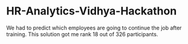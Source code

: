 # HR-Analytics-Vidhya-Hackathon
We had to predict which employees are going to continue the job after training. This solution got me rank 18 out of 326 participants. 
